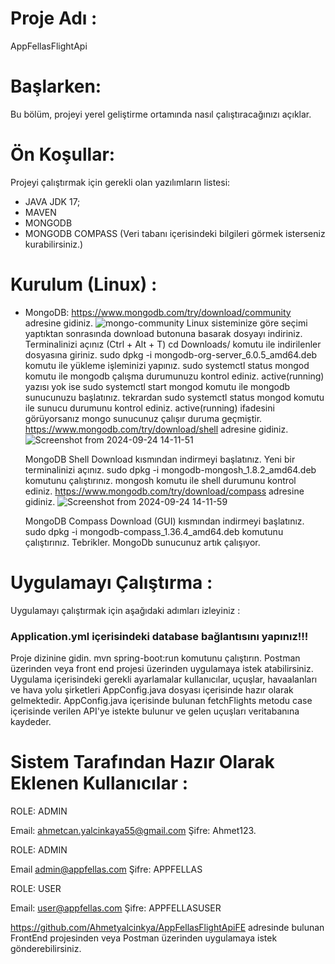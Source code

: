 # Proje Adı : 
AppFellasFlightApi

# Başlarken:
Bu bölüm, projeyi yerel geliştirme ortamında nasıl çalıştıracağınızı açıklar.

# Ön Koşullar: 
Projeyi çalıştırmak için gerekli olan yazılımların listesi:
- JAVA JDK 17;
- MAVEN
- MONGODB
- MONGODB COMPASS (Veri tabanı içerisindeki bilgileri görmek isterseniz kurabilirsiniz.)

# Kurulum (Linux) :
- MongoDB:
  https://www.mongodb.com/try/download/community adresine gidiniz.
  ![mongo-community](https://github.com/user-attachments/assets/c5bc20b6-9a0f-4053-80a2-cf182783305c)
  Linux sisteminize göre seçimi yaptıktan sonrasında download butonuna basarak dosyayı indiriniz.
  Terminalinizi açınız (Ctrl + Alt + T)
  cd Downloads/ komutu ile indirilenler dosyasına giriniz.
  sudo dpkg -i mongodb-org-server_6.0.5_amd64.deb komutu ile yükleme işleminizi yapınız.
  sudo systemctl status mongod komutu ile mongodb çalışma durumunuzu kontrol ediniz.
  active(running) yazısı yok ise
  sudo systemctl start mongod komutu ile mongodb sunucunuzu başlatınız.
  tekrardan sudo systemctl status mongod komutu ile sunucu durumunu kontrol ediniz. active(running) ifadesini görüyorsanız mongo sunucunuz çalışır duruma geçmiştir.
  https://www.mongodb.com/try/download/shell adresine gidiniz.
  ![Screenshot from 2024-09-24 14-11-51](https://github.com/user-attachments/assets/f4057d93-8684-4dde-922f-8f145d4d55e2)

  MongoDB Shell Download kısmından indirmeyi başlatınız.
  Yeni bir terminalinizi açınız.
  sudo dpkg -i mongodb-mongosh_1.8.2_amd64.deb komutunu çalıştırınız.
  mongosh komutu ile shell durumunu kontrol ediniz.
  https://www.mongodb.com/try/download/compass adresine gidiniz.
  ![Screenshot from 2024-09-24 14-11-59](https://github.com/user-attachments/assets/7fe633ca-7da8-4e8a-a78d-f9152ad20161)

  MongoDB Compass Download (GUI) kısmından indirmeyi başlatınız.
  sudo dpkg -i mongodb-compass_1.36.4_amd64.deb komutunu çalıştırınız.
  Tebrikler. MongoDb sunucunuz artık çalışıyor.
  
# Uygulamayı Çalıştırma :
Uygulamayı çalıştırmak için aşağıdaki adımları izleyiniz :

### Application.yml içerisindeki database bağlantısını yapınız!!!

Proje dizinine gidin.
mvn spring-boot:run komutunu çalıştırın.
Postman üzerinden veya front end projesi üzerinden uygulamaya istek atabilirsiniz.
Uygulama içerisindeki gerekli ayarlamalar kullanıcılar, uçuşlar, havaalanları ve hava yolu şirketleri AppConfig.java dosyası içerisinde hazır olarak gelmektedir.
AppConfig.java içerisinde bulunan fetchFlights metodu case içerisinde verilen API'ye istekte bulunur ve gelen uçuşları veritabanına kaydeder.

# Sistem Tarafından Hazır Olarak Eklenen Kullanıcılar :
ROLE: ADMIN

Email: ahmetcan.yalcinkaya55@gmail.com
Şifre: Ahmet123.

ROLE: ADMIN

Email admin@appfellas.com
Şifre: APPFELLAS

ROLE: USER

Email: user@appfellas.com
Şifre: APPFELLASUSER


https://github.com/Ahmetyalcinkya/AppFellasFlightApiFE adresinde bulunan FrontEnd projesinden veya Postman üzerinden uygulamaya istek gönderebilirsiniz.










